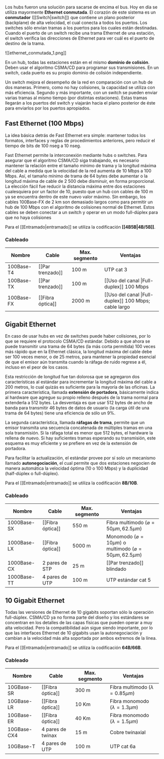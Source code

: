 Los hubs fueron una solución para sacarse de encima el bus. Hoy en día se utiliza mayormente **Ethernet conmutada**. El corazón de este sistema es un **conmutador** ([[Switch|switch]]) que contiene un plano posterior (backplane) de alta velocidad, el cual conecta a todos los puertos. Los switches sólo envían tramas a los puertos para los cuales están destinadas. Cuando el puerto de un switch recibe una trama Ethernet de una estación, el switch verifica las direcciones de Ethernet para ver cuál es el puerto de destino de la trama.

![[ethernet_conmutada_1.png]]

En un hub, todas las estaciones están en el mismo **dominio de colisión**. Deben usar el algoritmo CSMA/CD para programar sus transmisiones. En un switch, cada puerto es su propio dominio de colisión independiente.

Un switch mejora el desempeño de la red en comparación con un hub de dos maneras. Primero, como no hay colisiones, la capacidad se utiliza con más eficiencia. Segundo y más importante, con un switch se pueden enviar varias tramas al mismo tiempo (por distintas estaciones). Estas tramas llegarán a los puertos del switch y viajarán hacia el plano posterior de éste para enviarlos por los puertos apropiados.

## Fast Ethernet (100 Mbps)
La idea básica detrás de Fast Ethernet era simple: mantener todos los formatos, interfaces y reglas de procedimientos anteriores, pero reducir el tiempo de bits de 100 nseg a 10 nseg.

Fast Ethernet permite la interconexión mediante hubs o switches. Para asegurar que el algoritmo CSMA/CD siga trabajando, es necesario mantener la relación entre el tamaño mínimo de trama y la longitud máxima del cable a medida que la velocidad de la red aumenta de 10 Mbps a 100 Mbps. Así, el tamaño mínimo de trama de 64 bytes debe aumentar o la longitud máxima de cable de 2 500 debe disminuir, en forma proporcional. La elección fácil fue reducir la distancia máxima entre dos estaciones cualesquiera por un factor de 10, puesto que un hub con cables de 100 m ya se encuentra dentro de este nuevo valor máximo. Sin embargo, los cables 100Base-FX de 2 km son demasiado largos como para permitir un hub de 100 Mbps con el algoritmo de colisiones normal de Ethernet. Estos cables se deben conectar a un switch y operar en un modo full-dúplex para que no haya colisiones

Para el [[Entramado|entramado]] se utiliza la codificación **[[4B5B|4B/5B]]**.

### Cableado
| Nombre     | Cable            | Max. segmento | Ventajas                                              |
| ---------- | ---------------- | ------------- | ----------------------------------------------------- |
| 100Base-T4 | [[Par trenzado]] | 100 m         | UTP cat 3                                             |
| 100Base-TX | [[Par trenzado]] | 100 m         | [[Uso del canal \|Full-duplex]] 100 Mbps              |
| 100Base-FX | [[Fibra óptica]] | 2000 m        | [[Uso del canal \|Full-duplex]] 100 Mbps; cable largo |

## Gigabit Ethernet
En caso de usar hubs en vez de switches puede haber colisiones, por lo que se requiere el protocolo CSMA/CD estándar. Debido a que ahora se puede transmitir una trama de 64 bytes (la más corta permitida) 100 veces más rápido que en la Ethernet clásica, la longitud máxima del cable debe ser 100 veces menor, o de 25 metros, para mantener la propiedad esencial de que el emisor aún transmita cuando la ráfaga de ruido regrese a él, incluso en el peor de los casos.

Esta restricción de longitud fue tan dolorosa que se agregaron dos características al estándar para incrementar la longitud máxima del cable a 200 metros, lo cual quizás es suficiente para la mayoría de las oficinas. La primera característica, llamada **extensión de portadora**, básicamente indica al hardware que agregue su propio relleno después de la trama normal para extenderla a 512 bytes. La desventaja es que usar 512 bytes de ancho de banda para transmitir 46 bytes de datos de usuario (la carga útil de una trama de 64 bytes) tiene una eficiencia de sólo un 9%.

La segunda característica, llamada **ráfagas de trama**, permite que un emisor transmita una secuencia concatenada de múltiples tramas en una sola transmisión. Si la ráfaga total es menor que 512 bytes, el hardware la rellena de nuevo. Si hay suficientes tramas esperando su transmisión, este esquema es muy eficiente y se prefiere en vez de la extensión de portadora.

Para facilitar la actualización, el estándar provee por sí solo un mecanismo llamado **autonegociación**, el cual permite que dos estaciones negocien de manera automática la velocidad óptima (10 o 100 Mbps) y la duplicidad (half-dúplex o full-dúplex).

Para el [[Entramado|entramado]] se utiliza la codificación **8B/10B**.

### Cableado
| Nombre      | Cable            | Max. segmento | Ventajas                                                                                    |
| ----------- | ---------------- | ------------- | ------------------------------------------------------------------------------------------- |
| 1000Base-SX | [[Fibra óptica]] | 550 m         | Fibra multimodo ($\varnothing = 50 \mu m, 62.5 \mu m$)                                      |
| 1000Base-LX | [[Fibra óptica]] | 5000 m        | Monomodo ($\varnothing = 10 \mu m$) o <br> multimodo ($\varnothing = 50 \mu m, 62.5 \mu m$) | 
| 1000Base-CX | 2 pares de STP   | 25 m          | [[Par trenzado]] blindado                                                                   |
| 1000Base-TT | 4 pares de UTP   | 100 m         | UTP estándar cat 5                                                                          |

## 10 Gigabit Ethernet
Todas las versiones de Ethernet de 10 gigabits soportan sólo la operación full-dúplex. CSMA/CD ya no forma parte del diseño y los estándares se concentran en los detalles de las capas físicas que pueden operar a muy alta velocidad. Pero la compatibilidad aún sigue siendo importante, por lo que las interfaces Ethernet de 10 gigabits usan la autonegociación y cambian a la velocidad más alta soportada por ambos extremos de la línea.

Para el [[Entramado|entramado]] se utiliza la codificación **64B/66B**.

### Cableado
| Nombre      | Cable             | Max. segmento | Ventajas                                |
| ----------- | ----------------- | ------------- | --------------------------------------- |
| 10GBase-SR  | [[Fibra óptica]]  | 300 m         | Fibra multimodo ($\lambda = 0.85\mu m$) |
| 10GBase-LR  | [[Fibra óptica]]  | 10 Km         | Fibra monomodo ($\lambda = 1.3\mu m$)   |
| 10GBase-ER  | [[Fibra óptica]]  | 40 Km         | Fibra monomodo ($\lambda = 1.5\mu m$)   | 
| 10GBase-CX4 | 4 pares de twinax | 15 m          | Cobre twinaxial                         |
| 10GBase-T   | 4 pares de UTP    | 100 m         | UTP cat 6a                              |
